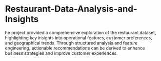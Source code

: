 # Restaurant-Data-Analysis-and-Insights
he project provided a comprehensive exploration of the restaurant dataset, highlighting key insights into operational features, customer preferences, and geographical trends. Through structured analysis and feature engineering, actionable recommendations can be derived to enhance business strategies and improve customer experiences.
